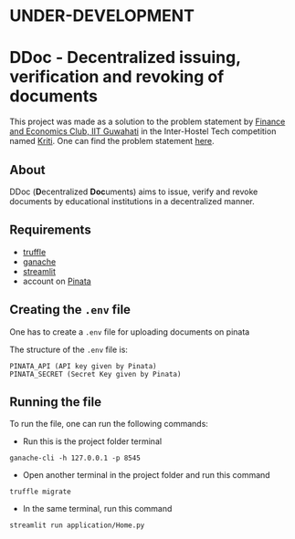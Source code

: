 # UNDER-DEVELOPMENT

# DDoc - Decentralized issuing, verification and revoking of documents

This project was made as a solution to the problem statement by [Finance and Economics Club, IIT Guwahati](https://finnecoiitg.github.io/) in the Inter-Hostel Tech competition named [Kriti](https://kriti2024.onrender.com/). One can find the problem statement [here](PS.pdf).

## About

DDoc (**D**ecentralized **Doc**uments) aims to issue, verify and revoke documents by educational institutions in a decentralized manner.

## Requirements

* [truffle](https://trufflesuite.com/)
* [ganache](https://trufflesuite.com/ganache/)
* [streamlit](https://streamlit.io/)
* account on [Pinata](https://www.pinata.cloud/)

## Creating the `.env` file

One has to create a `.env` file for uploading documents on pinata

The structure of the `.env` file is:
```
PINATA_API (API key given by Pinata)
PINATA_SECRET (Secret Key given by Pinata)
```

## Running the file

To run the file, one can run the following commands:

* Run this is the project folder terminal
```
ganache-cli -h 127.0.0.1 -p 8545
```

* Open another terminal in the project folder and run this command
```
truffle migrate
```

* In the same terminal, run this command
```
streamlit run application/Home.py
```
